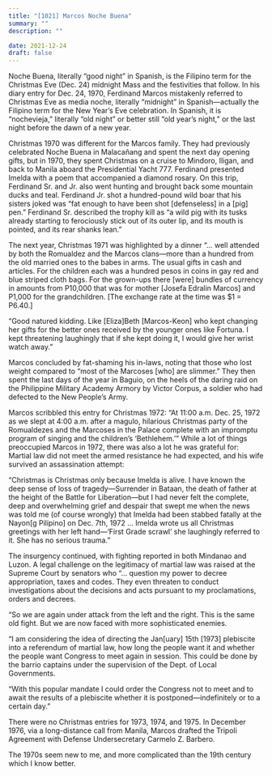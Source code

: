 ```yaml
---
title: "[1021] Marcos Noche Buena"
summary: ""
description: ""

date: 2021-12-24
draft: false
---
```


Noche Buena, literally “good night” in Spanish, is the Filipino term for the Christmas Eve (Dec. 24) midnight Mass and the festivities that follow. In his diary entry for Dec. 24, 1970, Ferdinand Marcos mistakenly referred to Christmas Eve as media noche, literally “midnight” in Spanish—actually the Filipino term for the New Year’s Eve celebration. In Spanish, it is “nochevieja,” literally “old night” or better still “old year’s night,” or the last night before the dawn of a new year.

Christmas 1970 was different for the Marcos family. They had previously celebrated Noche Buena in Malacañang and spent the next day opening gifts, but in 1970, they spent Christmas on a cruise to Mindoro, Iligan, and back to Manila aboard the Presidential Yacht 777. Ferdinand presented Imelda with a poem that accompanied a diamond rosary. On this trip, Ferdinand Sr. and Jr. also went hunting and brought back some mountain ducks and teal. Ferdinand Jr. shot a hundred-pound wild boar that his sisters joked was “fat enough to have been shot [defenseless] in a [pig] pen.” Ferdinand Sr. described the trophy kill as “a wild pig with its tusks already starting to ferociously stick out of its outer lip, and its mouth is pointed, and its rear shanks lean.”

The next year, Christmas 1971 was highlighted by a dinner “… well attended by both the Romualdez and the Marcos clans—more than a hundred from the old married ones to the babes in arms. The usual gifts in cash and articles. For the children each was a hundred pesos in coins in gay red and blue striped cloth bags. For the grown-ups there [were] bundles of currency in amounts from P10,000 that was for mother [Josefa Edralin Marcos] and P1,000 for the grandchildren. [The exchange rate at the time was $1 = P6.40.]

“Good natured kidding. Like [Eliza]Beth [Marcos-Keon] who kept changing her gifts for the better ones received by the younger ones like Fortuna. I kept threatening laughingly that if she kept doing it, I would give her wrist watch away.”

Marcos concluded by fat-shaming his in-laws, noting that those who lost weight compared to “most of the Marcoses [who] are slimmer.” They then spent the last days of the year in Baguio, on the heels of the daring raid on the Philippine Military Academy Armory by Victor Corpus, a soldier who had defected to the New People’s Army.

Marcos scribbled this entry for Christmas 1972: “At 11:00 a.m. Dec. 25, 1972 as we slept at 4:00 a.m. after a magulo, hilarious Christmas party of the Romualdezes and the Marcoses in the Palace complete with an impromptu program of singing and the children’s ‘Bethlehem.’” While a lot of things preoccupied Marcos in 1972, there was also a lot he was grateful for: Martial law did not meet the armed resistance he had expected, and his wife survived an assassination attempt:

“Christmas is Christmas only because Imelda is alive. I have known the deep sense of loss of tragedy—Surrender in Bataan, the death of father at the height of the Battle for Liberation—but I had never felt the complete, deep and overwhelming grief and despair that swept me when the news was told me (of course wrongly) that Imelda had been stabbed fatally at the Nayon[g Pilipino] on Dec. 7th, 1972 … Imelda wrote us all Christmas greetings with her left hand—‘First Grade scrawl’ she laughingly referred to it. She has no serious trauma.”

The insurgency continued, with fighting reported in both Mindanao and Luzon. A legal challenge on the legitimacy of martial law was raised at the Supreme Court by senators who “… question my power to decree appropriation, taxes and codes. They even threaten to conduct investigations about the decisions and acts pursuant to my proclamations, orders and decrees.

“So we are again under attack from the left and the right. This is the same old fight. But we are now faced with more sophisticated enemies.

“I am considering the idea of directing the Jan[uary] 15th [1973] plebiscite into a referendum of martial law, how long the people want it and whether the people want Congress to meet again in session. This could be done by the barrio captains under the supervision of the Dept. of Local Governments.

“With this popular mandate I could order the Congress not to meet and to await the results of a plebiscite whether it is postponed—indefinitely or to a certain day.”

There were no Christmas entries for 1973, 1974, and 1975. In December 1976, via a long-distance call from Manila, Marcos drafted the Tripoli Agreement with Defense Undersecretary Carmelo Z. Barbero.

The 1970s seem new to me, and more complicated than the 19th century which I know better.

